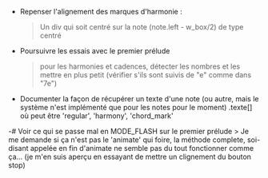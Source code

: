 * Repenser l'alignement des marques d'harmonie :
  > Un div qui soit centré sur la note (note.left - w_box/2) de type centré
  
* Poursuivre les essais avec le premier prélude
  > pour les harmonies et cadences, détecter les nombres et les
    mettre en plus petit (vérifier s'ils sont suivis de "e" comme dans "7e")

* Documenter la façon de récupérer un texte d'une note (ou autre, mais le système n'est implémenté que pour les notes pour le moment)
    <note>.texte[<cle>] où <cle> peut être 'regular', 'harmony', 'chord_mark'


-# Voir ce qui se passe mal en MODE_FLASH sur le premier prélude
    > Je me demande si ça n'est pas le 'animate' qui foire, la méthode complete,
    soi-disant appelée en fin d'animate ne semble pas du tout fonctionner comme
    ça… (je m'en suis aperçu en essayant de mettre un clignement du bouton stop)    

